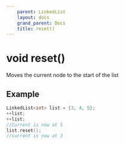 ```yaml
---
    parent: LinkedList
    layout: docs
    grand_parent: Docs
    title: reset()
---
```

# void reset()

Moves the current node to the start of the list

## Example
```cpp
LinkedList<int> list = {3, 4, 5};
++list;
++list;
//Current is now at 5
list.reset();
//current is now at 3
```